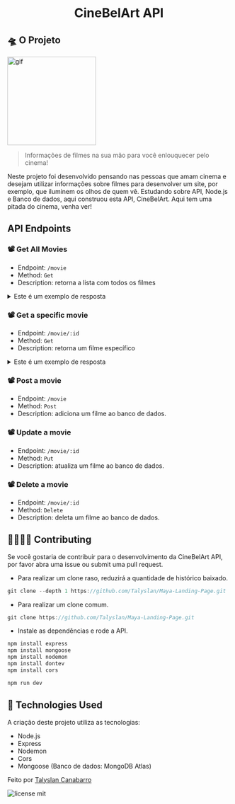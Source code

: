 <h1 align="center"> CineBelArt API </h1>

## 🛸 O Projeto
<img height="200" src="2" alt="gif" />

<blockquote>Informações de filmes na sua mão para você enlouquecer pelo cinema!</blockquote>

Neste projeto foi desenvolvido pensando nas pessoas que amam cinema e desejam utilizar informações sobre filmes para desenvolver um site, por exemplo, que iluminem os olhos de quem vê. Estudando sobre API, Node.js e Banco de dados, aqui construou esta API, CineBelArt. Aqui tem uma pitada do cinema, venha ver!

## API Endpoints

### 📽️ Get All Movies
- Endpoint: `/movie`
- Method: `Get`
- Description: retorna a lista com todos os filmes

<details>
<summary>Este é um exemplo de resposta</summary>
	
```json
{
    "moviesList": [
        {
        "id": 1,
        "title": "La La Land",
        "director": "Damien Chazelle",
        "releaseYear": 2017,
        "poster": "https://photos.app.goo.gl/MMHVDmUTkjbWBCJz8"
        }
    ]
}
```
</details>

### 📽️ Get a specific movie
- Endpoint: `/movie/:id`
- Method: `Get`
- Description: retorna um filme específico

<details>
<summary>Este é um exemplo de resposta</summary>
	
```json
{
     "id": 1,
     "title": "La La Land",
     "director": "Damien Chazelle",
     "releaseYear": 2017,
     "poster": "https://photos.app.goo.gl/MMHVDmUTkjbWBCJz8"
}
```
</details>

### 📽️ Post a movie
- Endpoint: `/movie`
- Method: `Post`
- Description: adiciona um filme ao banco de dados.

### 📽️ Update a movie
- Endpoint: `/movie/:id`
- Method: `Put`
- Description: atualiza um filme ao banco de dados.

### 📽️ Delete a movie
- Endpoint: `/movie/:id`
- Method: `Delete`
- Description: deleta um filme ao banco de dados.

<!-- ## 📌 Como ver

O projeto está hospedado no Vercel:
[Maya IA - Landing Page](https://maya-ia.vercel.app/) -->

## 👨‍👩‍👧‍👦 Contributing
Se você gostaria de contribuir para o desenvolvimento da CineBelArt API, por favor abra uma issue ou submit uma pull request.


- Para realizar um clone raso, reduzirá a quantidade de histórico baixado.
```javascript
git clone --depth 1 https://github.com/Talyslan/Maya-Landing-Page.git
```

- Para realizar um clone comum.
```javascript
git clone https://github.com/Talyslan/Maya-Landing-Page.git
```

- Instale as dependências e rode a API.
```javascript
npm install express
npm install mongoose
npm install nodemon
npm install dontev
npm install cors

npm run dev
```

## 🚀 Technologies Used

A criação deste projeto utiliza as tecnologias:

- Node.js
- Express
- Nodemon
- Cors
- Mongoose (Banco de dados: MongoDB Atlas)

Feito por <a href="https://github.com/Talyslan">Talyslan Canabarro</a>
<br/>

<img src="https://img.shields.io/badge/license-MIT-8A2BE2" alt="license mit" />